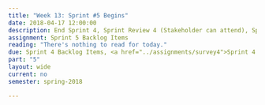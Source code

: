 ```yaml
---
title: "Week 13: Sprint #5 Begins"
date: 2018-04-17 12:00:00
description: End Sprint 4, Sprint Review 4 (Stakeholder can attend), Sprint Retrospective 4, Begin Sprint 5, Sprint Planning 5
assignment: Sprint 5 Backlog Items
reading: "There's nothing to read for today."
due: Sprint 4 Backlog Items, <a href="../assignments/survey4">Sprint 4 Retrospective Survey</a>
part: "5"
layout: wide
current: no
semester: spring-2018

---
```

